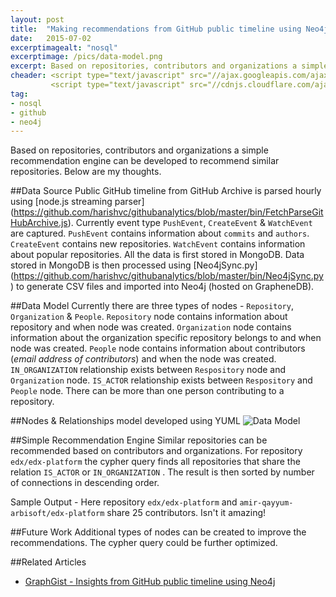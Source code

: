 ```yaml
---
layout: post
title:  "Making recommendations from GitHub public timeline using Neo4j"
date:   2015-07-02
excerptimagealt: "nosql"
excerptimage: /pics/data-model.png
excerpt: Based on repositories, contributors and organizations a simple recommendation engine can be developed to recommend similar repositories.
cheader: <script type="text/javascript" src="//ajax.googleapis.com/ajax/libs/jquery/1.9.1/jquery.min.js"></script>
         <script type="text/javascript" src="//cdnjs.cloudflare.com/ajax/libs/gist-embed/2.0/gist-embed.min.js"></script> 
tag:
- nosql
- github
- neo4j
---
```


Based on repositories, contributors and organizations a simple recommendation engine can be developed to recommend similar repositories. Below are my thoughts. 

##Data Source
Public GitHub timeline from GitHub Archive is parsed hourly using [node.js streaming parser] (https://github.com/harishvc/githubanalytics/blob/master/bin/FetchParseGitHubArchive.js). 
Currently event type `PushEvent`, `CreateEvent` & `WatchEvent` are captured. `PushEvent` contains information about `commits` and `authors`. `CreateEvent` contains 
new repositories. `WatchEvent` contains information about popular repositories. All the data is first stored in MongoDB. Data stored in MongoDB is then 
processed using [Neo4jSync.py] (https://github.com/harishvc/githubanalytics/blob/master/bin/Neo4jSync.py) to generate CSV files and imported into Neo4j (hosted on GrapheneDB).

##Data Model
Currently there are three types of nodes - `Repository`, `Organization` &amp; `People`. `Repository` node contains information about repository and when node was created. `Organization` node contains information about the organization specific repository belongs to and when node was created. `People` node contains information about contributors (*email address of contributors*) and when the node was created. `IN_ORGANIZATION` relationship exists between `Respository` node and `Organization` node. `IS_ACTOR` relationship exists between `Respository` and `People` node. There can be more than one person contributing to a repository.


##Nodes &amp; Relationships model developed using YUML
![Data Model](http://yuml.me/8d623aea)


##Simple Recommendation Engine
Similar repositories can be recommended based on contributors and organizations.
<code data-gist-id="2ae4de25bfa75e5bd680" data-gist-line="17-20" data-gist-hide-footer="true"></code>
For repository ```edx/edx-platform``` the cypher query finds all repositories that share the relation ```IS_ACTOR``` or ```IN_ORGANIZATION``` . The result is then sorted by number of connections in descending order.


Sample Output -
<code data-gist-id="2ae4de25bfa75e5bd680" data-gist-line="23-28" data-gist-hide-footer="true"></code>
Here repository ```edx/edx-platform``` and ```amir-qayyum-arbisoft/edx-platform``` share 25 contributors. Isn't it amazing!

##Future Work
Additional types of nodes can be created to improve the recommendations. The cypher query could be further optimized.
 
##Related Articles
* [GraphGist - Insights from GitHub public timeline using Neo4j](http://gist.neo4j.org/?d9adad5c248385bea68c)

